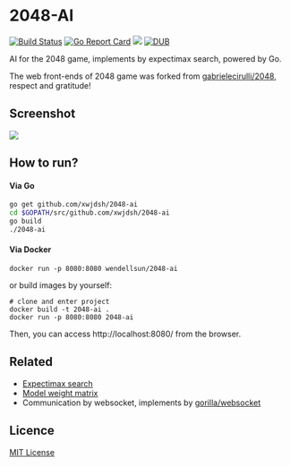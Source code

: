 # 2048-AI

[![Build Status](https://travis-ci.org/xwjdsh/2048-ai.svg?branch=master)](https://travis-ci.org/xwjdsh/2048-ai)
[![Go Report Card](https://goreportcard.com/badge/github.com/xwjdsh/2048-ai)](https://goreportcard.com/report/github.com/xwjdsh/2048-ai)
[![](https://images.microbadger.com/badges/image/wendellsun/2048-ai.svg)](https://microbadger.com/images/wendellsun/2048-ai "Get your own image badge on microbadger.com")
[![DUB](https://img.shields.io/dub/l/vibe-d.svg)](https://github.com/xwjdsh/2048-ai/blob/master/LICENSE)

AI for the 2048 game, implements by expectimax search, powered by Go.

The web front-ends of 2048 game was forked from [gabrielecirulli/2048](https://github.com/gabrielecirulli/2048), respect and gratitude!

## Screenshot
![](https://raw.githubusercontent.com/xwjdsh/2048-ai/master/screenshot/2048-ai.jpg)

## How to run?
#### Via Go
```bash
go get github.com/xwjdsh/2048-ai
cd $GOPATH/src/github.com/xwjdsh/2048-ai
go build
./2048-ai
```

#### Via Docker
```shell
docker run -p 8080:8080 wendellsun/2048-ai
```

or build images by yourself:

```shell
# clone and enter project
docker build -t 2048-ai .
docker run -p 8080:8080 2048-ai
```

Then, you can access http://localhost:8080/ from the browser.

## Related

* [Expectimax search ](https://www.google.co.jp/url?sa=t&rct=j&q=&esrc=s&source=web&cd=3&cad=rja&uact=8&ved=0ahUKEwiVrsfmiojXAhWExbwKHa6GAuYQFgg3MAI&url=https%3A%2F%2Fweb.uvic.ca%2F~maryam%2FAISpring94%2FSlides%2F06_ExpectimaxSearch.pdf&usg=AOvVaw0pjG10MxUtkBvM-mvRNlew)
* [Model weight matrix](https://codemyroad.wordpress.com/2014/05/14/2048-ai-the-intelligent-bot/)
* Communication by websocket, implements by [gorilla/websocket](https://github.com/gorilla/websocket)

## Licence

[MIT License](https://github.com/xwjdsh/2048-ai/blob/master/LICENSE)
